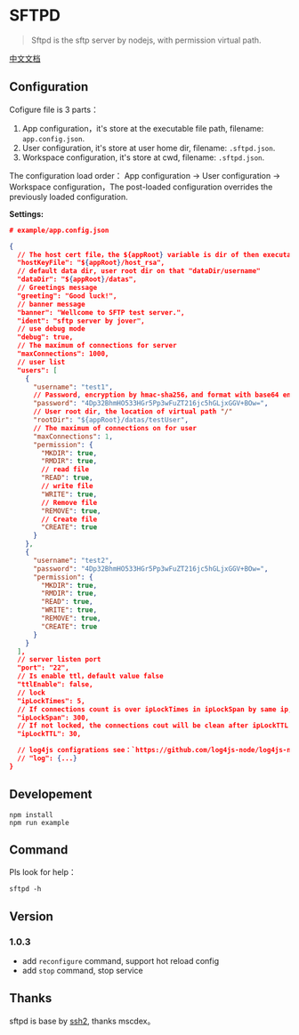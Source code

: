 # SFTPD

> Sftpd is the sftp server by nodejs, with permission virtual path.

[中文文档](./README_cn.md)

## Configuration

Cofigure file is 3 parts：

1. App configuration，it's store at the executable file path, filename: `app.config.json`.
2. User configuration, it's store at user home dir, filename: `.sftpd.json`.
3. Workspace configuration, it's store at cwd, filename: `.sftpd.json`.

The configuration load order： App configuration -> User configuration -> Workspace configuration，The post-loaded configuration overrides the previously loaded configuration.

**Settings:**

```json
# example/app.config.json

{
  // The host cert file，the ${appRoot} variable is dir of then executable file。
  "hostKeyFile": "${appRoot}/host_rsa",
  // default data dir, user root dir on that "dataDir/username"
  "dataDir": "${appRoot}/datas",
  // Greetings message
  "greeting": "Good luck!",
  // banner message
  "banner": "Wellcome to SFTP test server.",
  "ident": "sftp server by jover",
  // use debug mode
  "debug": true,
  // The maximum of connections for server
  "maxConnections": 1000,
  // user list
  "users": [
    {
      "username": "test1",
      // Password, encryption by hmac-sha256，and format with base64 encoding.
      "password": "4Dp32BhmHO533HGr5Pp3wFuZT216jc5hGLjxGGV+BOw=",
      // User root dir, the location of virtual path "/"
      "rootDir": "${appRoot}/datas/testUser",
      // The maximum of connections on for user
      "maxConnections": 1,
      "permission": {
        "MKDIR": true,
        "RMDIR": true,
        // read file
        "READ": true,
        // write file
        "WRITE": true,
        // Remove file
        "REMOVE": true,
        // Create file
        "CREATE": true
      }
    },
    {
      "username": "test2",
      "password": "4Dp32BhmHO533HGr5Pp3wFuZT216jc5hGLjxGGV+BOw=",
      "permission": {
        "MKDIR": true,
        "RMDIR": true,
        "READ": true,
        "WRITE": true,
        "REMOVE": true,
        "CREATE": true
      }
    }
  ],
  // server listen port
  "port": "22",
  // Is enable ttl，default value false
  "ttlEnable": false,
  // lock
  "ipLockTimes": 5,
  // If connections count is over ipLockTimes in ipLockSpan by same ip, the ip will be locked.
  "ipLockSpan": 300,
  // If not locked, the connections cout will be clean after ipLockTTL seconds.
  "ipLockTTL": 30,

  // log4js configrations see：`https://github.com/log4js-node/log4js-node`
  // "log": {...}
}
```

## Developement

```shell
npm install
npm run example
```

## Command

Pls look for help：

```shell
sftpd -h
```

## Version

### 1.0.3

- add `reconfigure` command, support hot reload config
- add `stop` command, stop service

## Thanks

sftpd is base by [ssh2](https://github.com/mscdex/ssh2), thanks mscdex。
